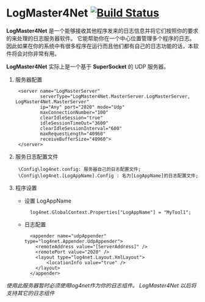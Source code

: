 LogMaster4Net  [![Build Status](https://travis-ci.org/kerryjiang/LogMaster4Net.svg?branch=master)](https://travis-ci.org/kerryjiang/LogMaster4Net)
=============

**LogMaster4Net** 是一个能够接收其他程序发来的日志信息并将它们按照你的要求的来处理的日志服务器软件。 它能帮助你在一个中心位置管理多个程序的日志。因此如果在你的系统中有很多程序在运行而且他们都有自己的日志功能的话，本软件将会对你非常有用。

**LogMaster4Net** 实际上是一个基于 **SuperSocket** 的 UDP 服务器。


1. 服务器配置

		<server name="LogMasterServer"
	            serverType="LogMaster4Net.MasterServer.LogMasterServer, LogMaster4Net.MasterServer"
	            ip="Any" port="2020" mode="Udp"
	            maxConnectionNumber="100"
				clearIdleSession="true"
				idleSessionTimeOut="3600"
				clearIdleSessionInterval="600"
				maxRequestLength="40960"
                receiveBufferSize="40960">
	    </server>

2. 服务日志配置文件

		\Config\log4net.config: 服务器自己的日志配置文件;
		\Config\log4net.[LogAppName].Config : 名为[LogAppName]的日志配置文件;

3. 程序设置
	- 设置 LogAppName

			log4net.GlobalContext.Properties["LogAppName"] = "MyTool1";

	- 日志配置
	
			<appender name="udpAppender" type="log4net.Appender.UdpAppender">
		      <remoteAddress value="[ServerAddress]" />
		      <remotePort value="2020" />
		      <layout type="log4net.Layout.XmlLayout">
		          <locationInfo value="true" />
		      </layout>
		    </appender>



*使用此服务器暂时必须使用log4net作为你的日志组件。 LogMaster4Net 以后将支持其它的日志组件*

